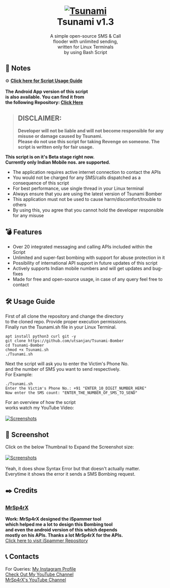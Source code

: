 <h1 align="center">
  <br>
  <a href="https://github.com/utsanjan/Tsunami-Bomber">
  <img src="https://lh3.googleusercontent.com/-B7t6k6KbV2Y/YJRP6aDUcFI/AAAAAAAAgtE/9fnBeyq5whEXRcuVVFEq6BgJdBrcVJBCQCLcBGAsYHQ/s16000/splash.png"
  alt="Tsunami">
  </a><br>
  Tsunami v1.3
  <br>
</h1>  

<p align="center">A simple open-source SMS & Call
<br>flooder with unlimited sending,
<br>written for Linux Terminals<br>by using Bash Script</p>

## 📝 Notes 

⚙ **[Click here for Script Usage Guide](#%EF%B8%8F-usage-guide)** <br><br>
**The Android App version of this script<br>
is also available. You can find it from<br>
the following Repository: [Click Here](https://github.com/utsanjan/Tsunami-Bomber-Android/)** <br>

> ## DISCLAIMER:
> **Developer will not be liable and will not become
responsible for any misuse or damage caused by Tsunami.**  
**Please do not use this script for taking Revenge on someone. The script is written only for fair usage.**

**This script is on it's Beta stage right now.<br>
Currently only Indian Mobile nos. are supported.**

- The application requires active internet connection to contact the APIs
- You would not be charged for any SMS/calls dispatched as a consequence of this script
- For best performance, use single thread in your Linux terminal
- Always ensure that you are using the latest version of Tsunami Bomber
- This application must not be used to cause harm/discomfort/trouble to others
- By using this, you agree that you cannot hold the developer responsible for any misuse

## 💣 Features

- Over 20 integrated messaging and calling APIs included within the Script
- Unlimited and super-fast bombing with support for abuse protection in it
- Possibility of international API support in future updates of this script
- Actively supports Indian mobile numbers and will get updates and bug-fixes
- Made for free and open-source usage, in case of any query feel free to contact

## 🛠️ Usage Guide
First of all clone the repository and change the directory<br>
to the cloned repo. Provide proper execution permissions.<br>
Finally run the Tsunami.sh file in your Linux Terminal.<br>

```
apt install python3 curl git -y
git clone https://github.com/utsanjan/Tsunami-Bomber
cd Tsunami-Bomber
chmod +x Tsunami.sh
./Tsunami.sh
```
Next the script will ask you to enter the Victim's Phone No.<br>
and the number of SMS you want to send respectively.
<br>For Example:<br>

```
./Tsunami.sh
Enter the Victim's Phone No.: +91 "ENTER_10_DIGIT_NUMBER_HERE"
Now enter the SMS count: "ENTER_THE_NUMBER_OF_SMS_TO_SEND"
```
For an overview of how the script<br>
works watch my YouTube Video:<br><br>
<a href="https://www.youtube.com/watch?v=YCV0tsNLoFY"><img alt="Screenshots" title="Screenshots" src="https://1.bp.blogspot.com/-fUsNpr6iiMA/YH-5Z2WZW6I/AAAAAAAAfWQ/fwcyrPr1Hycob5AJyUE1i4PbKxZDTkHdgCLcBGAsYHQ/w320-h181/Tsunami.png"/></a>

## 📸 Screenshot

Click on the below Thumbnail to Expand the Screenshot size: <br><br>
<a href="https://lh3.googleusercontent.com/-8DV2Hi6oTZU/YMKsFrMg9SI/AAAAAAAAh-E/UH51RHgps4Ad4Zn1HtZbjFf-VEEsO2gIQCLcBGAsYHQ/s16000/Tsunami.jpg" target="_blank"><img alt="Screenshots" title="Screenshots" src="https://lh3.googleusercontent.com/-yIspP0o2vn4/YMKrRIvEU1I/AAAAAAAAh94/QZaLCeg717MMDkx7tkiVf0OVKiWTU-msgCLcBGAsYHQ/w400-h338/download.png"/></a><br><br>
Yeah, it does show Syntax Error but that doesn't actually matter.<br>
Everytime it shows the error it sends a SMS Bombing request.

## ✒️ Credits 
### [MrSp4rX](https://github.com/MrSp4rX)<br>
**Work: MrSp4rX designed the iSpammer tool<br>
which helped me a lot to design this Bombing tool<br>
and even the android version of this which depends<br>
mostly on his APIs. Thanks a lot MrSp4rX for the APIs.** <br>
[Click here to visit iSpammer Repository](https://github.com/MrSp4rX/iSpammer)

## 📞 Contacts 

For Queries: [My Instagram Profile](https://www.instagram.com/utsanjan/)  <br>
[Check Out My YouTube Channel](https://www.youtube.com/DopeSatan) <br>
[MrSp4rX's YouTube Channel](https://www.youtube.com/c/D4rkH4cker5)
